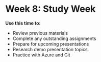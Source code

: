 # Week 8: Study Week
**Use this time to:**
- Review previous materials
- Complete any outstanding assignments
- Prepare for upcoming presentations
- Research demo presentation topics
- Practice with Azure and Git
